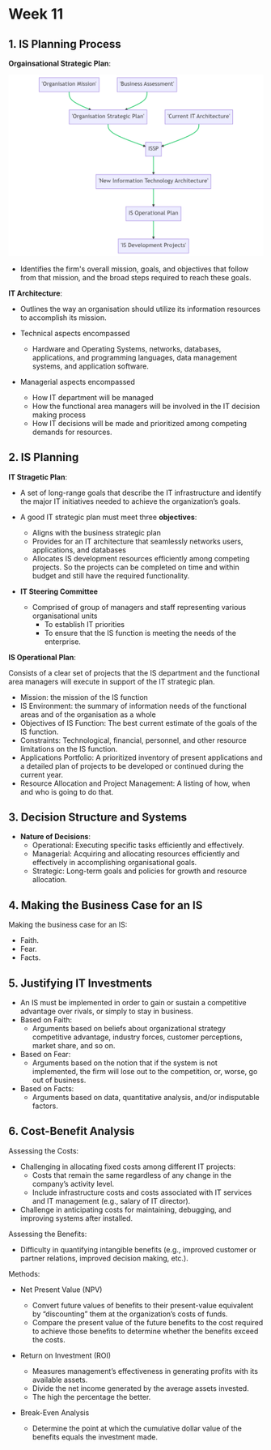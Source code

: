 # Week 11 #

## 1. IS Planning Process ##

**Orgainsational Strategic Plan**:

![Organisational Strategic Plan](picture/L11-P1.png)

- Identifies the firm's overall mission, goals, and objectives that follow from that mission, and the broad steps required to reach these goals.

**IT Architecture**:

- Outlines the way an organisation should utilize its information resources to accomplish its mission.

- Technical aspects encompassed
  - Hardware and Operating Systems, networks, databases, applications, and programming languages, data management systems, and application software.

- Managerial aspects encompassed
  - How IT department will be managed
  - How the functional area managers will be involved in the IT decision making process
  - How IT decisions will be made and prioritized among competing demands for resources.

## 2. IS Planning ##

**IT Stragetic Plan**:

- A set of long-range goals that describe the IT infrastructure and identify the major IT initiatives needed to achieve the organization’s goals.
- A good IT strategic plan must meet three **objectives**:
  - Aligns with the business strategic plan
  - Provides for an IT architecture that seamlessly networks users, applications, and databases
  - Allocates IS development resources efficiently among competing projects. So the projects can be completed on time and within budget and still have the required functionality.

- **IT Steering Committee**
  - Comprised of group of managers and staff representing various organisational units
    - To establish IT priorities
    - To ensure that the IS function is meeting the needs of the enterprise.

**IS Operational Plan**:

Consists of a clear set of projects that the IS department and the functional area managers will execute in support of the IT strategic plan.

- Mission: the mission of the IS function
- IS Environment: the summary of information needs of the functional areas and of the organisation as a whole
- Objectives of IS Function: The best current estimate of the goals of the IS function.
- Constraints: Technological, financial, personnel, and other resource limitations on the IS function.
- Applications Portfolio: A prioritized inventory of present applications and a detailed plan of projects to be developed or continued during the current year.
- Resource Allocation and Project Management: A listing of how, when and who is going to do that.
  
## 3. Decision Structure and Systems ##

- **Nature of Decisions**:
  - Operational: Executing specific tasks efficiently and effectively.
  - Managerial: Acquiring and allocating resources efficiently and effectively in accomplishing organisational goals.
  - Strategic: Long-term goals and policies for growth and resource allocation.

## 4. Making the Business Case for an IS ##

Making the business case for an IS:

- Faith.
- Fear.
- Facts.
  
## 5. Justifying IT Investments ##

- An IS must be implemented in order to gain or sustain a competitive advantage over rivals, or simply to stay in business.
- Based on Faith:
  - Arguments based on beliefs about organizational strategy competitive advantage, industry forces, customer perceptions, market share, and so on.
- Based on Fear:
  - Arguments based on the notion that if the system is not implemented, the firm will lose out to the competition, or, worse, go out of business.
- Based on Facts:
  - Arguments based on data, quantitative analysis, and/or indisputable factors.

## 6. Cost-Benefit Analysis ##

Assessing the Costs:

- Challenging in allocating fixed costs among different IT projects:
  - Costs that remain the same regardless of any change in the company’s activity level.
  - Include infrastructure costs and costs associated with IT services and IT management (e.g., salary of IT director).
- Challenge in anticipating costs for maintaining, debugging, and improving systems after installed.

Assessing the Benefits:

- Difficulty in quantifying intangible benefits (e.g., improved customer or partner relations, improved decision making, etc.).

Methods:

- Net Present Value (NPV)
  - Convert future values of benefits to their present-value equivalent by “discounting” them at the organization’s costs of funds.
  - Compare the present value of the future benefits to the cost required to achieve those benefits to determine whether the benefits exceed the costs.

- Return on Investment (ROI)
  - Measures management’s effectiveness in generating profits with its available assets.
  - Divide the net income generated by the average assets invested.
  - The high the percentage the better.
- Break-Even Analysis
  - Determine the point at which the cumulative dollar value of the benefits equals the investment made.
